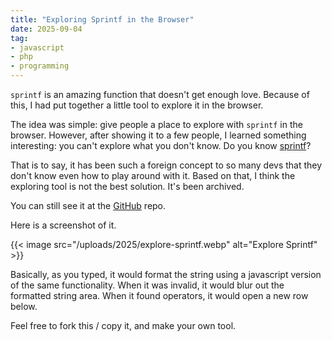 ```yaml
---
title: "Exploring Sprintf in the Browser"
date: 2025-09-04
tag:
- javascript
- php
- programming
---
```

`sprintf` is an amazing function that doesn't get enough love. Because of this, I had put together a little tool to explore it in the browser.

<!--more-->

The idea was simple: give people a place to explore with `sprintf` in the browser.  However, after showing it to a few people, I learned something interesting: you can't explore what you don't know.  Do you know [sprintf](https://php.net/sprintf)?

That is to say, it has been such a foreign concept to so many devs that they don't know even how to play around with it.  Based on that, I think the exploring tool is not the best solution. It's been archived.

You can still see it at the [GitHub](https://github.com/morebetterfaster/explore-sprintf) repo.  

Here is a screenshot of it.

{{< image src="/uploads/2025/explore-sprintf.webp" alt="Explore Sprintf" >}}

Basically, as you typed, it would format the string using a javascript version of the same functionality. When it was invalid, it would blur out the formatted string area. When it found operators, it would open a new row below.

Feel free to fork this / copy it, and make your own tool.
